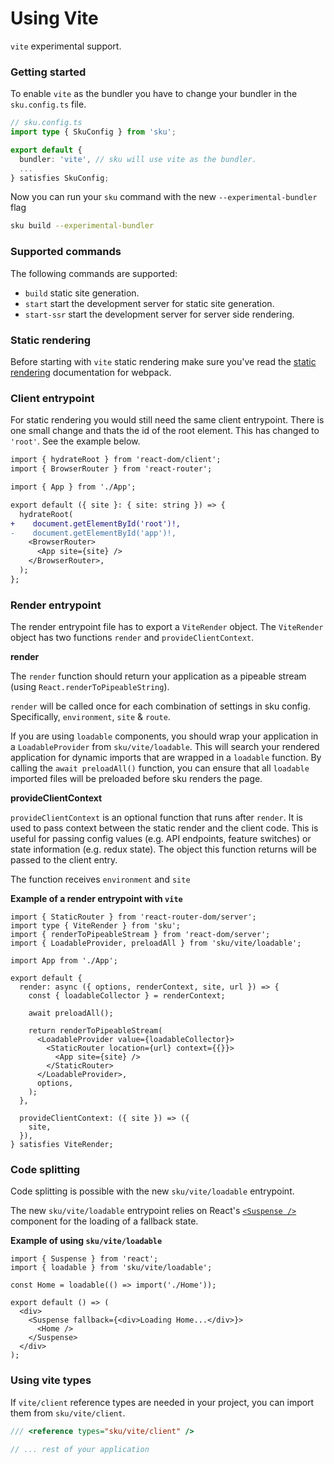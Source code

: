 # Using Vite

`vite` experimental support.

### Getting started

To enable `vite` as the bundler you have to change your bundler in the `sku.config.ts` file.

```typescript
// sku.config.ts
import type { SkuConfig } from 'sku';

export default {
  bundler: 'vite', // sku will use vite as the bundler.
  ...
} satisfies SkuConfig;
```

Now you can run your `sku` command with the new `--experimental-bundler` flag

```bash
sku build --experimental-bundler
```

### Supported commands

The following commands are supported:

- `build` static site generation.
- `start` start the development server for static site generation.
- `start-ssr` start the development server for server side rendering.

### Static rendering

Before starting with `vite` static rendering make sure you've read the [static rendering](static-rendering.md) documentation for webpack.

### Client entrypoint

For static rendering you would still need the same client entrypoint. There is one small change and thats the id of the root element. This has changed to `'root'`. See the example below.

```diff
import { hydrateRoot } from 'react-dom/client';
import { BrowserRouter } from 'react-router';

import { App } from './App';

export default ({ site }: { site: string }) => {
  hydrateRoot(
+    document.getElementById('root')!,
-    document.getElementById('app')!,
    <BrowserRouter>
      <App site={site} />
    </BrowserRouter>,
  );
};
```

### Render entrypoint

The render entrypoint file has to export a `ViteRender` object. The `ViteRender` object has two functions `render` and `provideClientContext`.

**render**

The `render` function should return your application as a pipeable stream (using `React.renderToPipeableString`).

`render` will be called once for each combination of settings in sku config. Specifically, `environment`, `site` & `route`.

If you are using `loadable` components, you should wrap your application in a `LoadableProvider` from `sku/vite/loadable`. This will search your rendered application for dynamic imports that are wrapped in a `loadable` function.
By calling the `await preloadAll()` function, you can ensure that all `loadable` imported files will be preloaded before sku renders the page.

**provideClientContext**

`provideClientContext` is an optional function that runs after `render`. It is used to pass context between the static render and the client code. This is useful for passing config values (e.g. API endpoints, feature switches) or state information (e.g. redux state). The object this function returns will be passed to the client entry.

The function receives `environment` and `site`

**Example of a render entrypoint with `vite`**

```tsx
import { StaticRouter } from 'react-router-dom/server';
import type { ViteRender } from 'sku';
import { renderToPipeableStream } from 'react-dom/server';
import { LoadableProvider, preloadAll } from 'sku/vite/loadable';

import App from './App';

export default {
  render: async ({ options, renderContext, site, url }) => {
    const { loadableCollector } = renderContext;

    await preloadAll();

    return renderToPipeableStream(
      <LoadableProvider value={loadableCollector}>
        <StaticRouter location={url} context={{}}>
          <App site={site} />
        </StaticRouter>
      </LoadableProvider>,
      options,
    );
  },

  provideClientContext: ({ site }) => ({
    site,
  }),
} satisfies ViteRender;
```

### Code splitting

Code splitting is possible with the new `sku/vite/loadable` entrypoint.

The new `sku/vite/loadable` entrypoint relies on React's [`<Suspense />`](https://react.dev/reference/react/Suspense) component for the loading of a fallback state.

**Example of using `sku/vite/loadable`**

```tsx
import { Suspense } from 'react';
import { loadable } from 'sku/vite/loadable';

const Home = loadable(() => import('./Home'));

export default () => (
  <div>
    <Suspense fallback={<div>Loading Home...</div>}>
      <Home />
    </Suspense>
  </div>
);
```

### Using vite types

If `vite/client` reference types are needed in your project, you can import them from `sku/vite/client`.

```typescript
/// <reference types="sku/vite/client" />

// ... rest of your application
```
